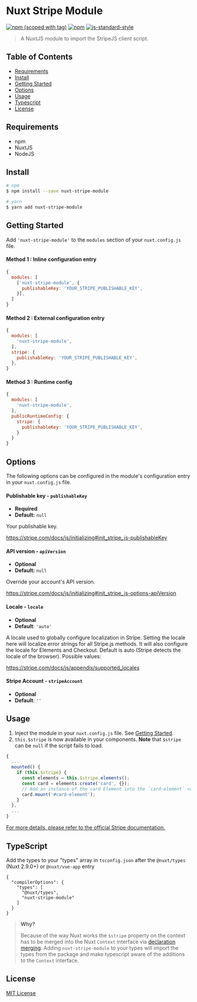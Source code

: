 # Nuxt Stripe Module

[![npm (scoped with tag)](https://img.shields.io/npm/v/nuxt-stripe-module/latest.svg?style=flat-square)](https://npmjs.com/package/nuxt-stripe-module)
[![npm](https://img.shields.io/npm/dt/nuxt-stripe-module.svg?style=flat-square)](https://npmjs.com/package/nuxt-stripe-module)
[![js-standard-style](https://img.shields.io/badge/code_style-standard-brightgreen.svg?style=flat-square)](http://standardjs.com)

> A NuxtJS module to import the StripeJS client script.

## Table of Contents ##

* [Requirements](#requirements)
* [Install](#install)
* [Getting Started](#getting-started)
* [Options](#options)
* [Usage](#usage)
* [Typescript](#typescript)
* [License](#license)

## Requirements

* npm
* NuxtJS
* NodeJS

## Install

```bash
# npm
$ npm install --save nuxt-stripe-module

# yarn
$ yarn add nuxt-stripe-module
```



## Getting Started

Add `'nuxt-stripe-module'` to the `modules` section of your `nuxt.config.js` file. 

#### Method 1 : Inline configuration entry

```javascript
{
  modules: [
    ['nuxt-stripe-module', {
      publishableKey: 'YOUR_STRIPE_PUBLISHABLE_KEY',
    }],
  ]
}
```

#### Method 2 : External configuration entry

```js
{
  modules: [
    'nuxt-stripe-module',
  ],
  stripe: {
    publishableKey: 'YOUR_STRIPE_PUBLISHABLE_KEY',
  },
}
```

#### Method 3 : Runtime config

```js
{
  modules: [
    'nuxt-stripe-module',
  ],
  publicRuntimeConfig: {
    stripe: {
      publishableKey: 'YOUR_STRIPE_PUBLISHABLE_KEY',
    }
  }
}
```


## Options

The following options can be configured in the module's configuration entry in your `nuxt.config.js` file.

#### Publishable key - `publishableKey`

- **Required**
- **Default:** `null`

Your publishable key.

https://stripe.com/docs/js/initializing#init_stripe_js-publishableKey

#### API version - `apiVersion`

- **Optional**
- **Default:** `null`

Override your account's API version.

https://stripe.com/docs/js/initializing#init_stripe_js-options-apiVersion

#### Locale - `locale`

- **Optional**
- **Default**: `'auto'`

A locale used to globally configure localization in Stripe. Setting the locale here will localize
error strings for all Stripe.js methods. It will also configure the locale for Elements and Checkout. Default is auto (Stripe detects the locale of the browser). Possible values:

https://stripe.com/docs/js/appendix/supported_locales

#### Stripe Account - `stripeAccount`

- **Optional**
- **Default**: `''`

## Usage

1. Inject the module in your `nuxt.config.js` file. See [Getting Started](#getting-started).
2. `this.$stripe` is now available in your components. **Note** that `$stripe` can be `null` if the script fails to load.

```js
{
  ...
  mounted() {
    if (this.$stripe) {
      const elements = this.$stripe.elements();
      const card = elements.create('card', {});
      // Add an instance of the card Element into the `card-element` <div>
      card.mount('#card-element');
    }
  },
  ...
}
```
[For more details, please refer to the official Stripe documentation.](https://stripe.com/docs/stripe-js/reference)

## TypeScript

Add the types to your "types" array in `tsconfig.json` after the `@nuxt/types` (Nuxt 2.9.0+) or `@nuxt/vue-app` entry

```json{}[tsconfig.json]
{
  "compilerOptions": {
    "types": [
      "@nuxt/types",
      "nuxt-stripe-module"
    ]
  }
}
```
> **Why?**
>
> Because of the way Nuxt works the `$stripe` property on the context has to be merged into the Nuxt `Context` interface via [declaration merging](https://www.typescriptlang.org/docs/handbook/declaration-merging.html). Adding `nuxt-stripe-module` to your types will import the types from the package and make typescript aware of the additions to the `Context` interface.


## License

[MIT License](./LICENSE)
